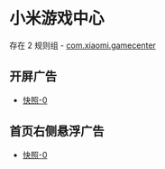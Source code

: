 # 小米游戏中心

存在 2 规则组 - [com.xiaomi.gamecenter](/src/apps/com.xiaomi.gamecenter.ts)

## 开屏广告

- [快照-0](https://i.gkd.li/import/import/12715833)

## 首页右侧悬浮广告

- [快照-0](https://i.gkd.li/import/import/12715800)
